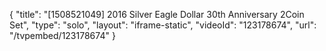{
    "title": "[1508521049] 2016 Silver Eagle Dollar 30th Anniversary 2Coin Set",
    "type": "solo",
    "layout": "iframe-static",
    "videoId": "123178674",
    "url": "\/tvpembed\/123178674"
}